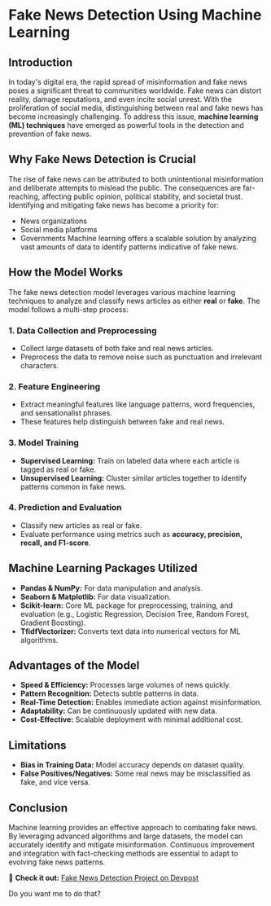 # Fake News Detection Using Machine Learning

## Introduction
In today's digital era, the rapid spread of misinformation and fake news poses a significant threat to communities worldwide. Fake news can distort reality, damage reputations, and even incite social unrest. With the proliferation of social media, distinguishing between real and fake news has become increasingly challenging. To address this issue, **machine learning (ML) techniques** have emerged as powerful tools in the detection and prevention of fake news.

## Why Fake News Detection is Crucial
The rise of fake news can be attributed to both unintentional misinformation and deliberate attempts to mislead the public. The consequences are far-reaching, affecting public opinion, political stability, and societal trust. Identifying and mitigating fake news has become a priority for:
* News organizations
* Social media platforms
* Governments
Machine learning offers a scalable solution by analyzing vast amounts of data to identify patterns indicative of fake news.

## How the Model Works
The fake news detection model leverages various machine learning techniques to analyze and classify news articles as either **real** or **fake**. The model follows a multi-step process:
### 1. Data Collection and Preprocessing
* Collect large datasets of both fake and real news articles.
* Preprocess the data to remove noise such as punctuation and irrelevant characters.
### 2. Feature Engineering
* Extract meaningful features like language patterns, word frequencies, and sensationalist phrases.
* These features help distinguish between fake and real news.
### 3. Model Training
* **Supervised Learning:** Train on labeled data where each article is tagged as real or fake.
* **Unsupervised Learning:** Cluster similar articles together to identify patterns common in fake news.
### 4. Prediction and Evaluation
* Classify new articles as real or fake.
* Evaluate performance using metrics such as **accuracy, precision, recall, and F1-score**.

## Machine Learning Packages Utilized
* **Pandas & NumPy:** For data manipulation and analysis.
* **Seaborn & Matplotlib:** For data visualization.
* **Scikit-learn:** Core ML package for preprocessing, training, and evaluation (e.g., Logistic Regression, Decision Tree, Random Forest, Gradient Boosting).
* **TfidfVectorizer:** Converts text data into numerical vectors for ML algorithms.

## Advantages of the Model
* **Speed & Efficiency:** Processes large volumes of news quickly.
* **Pattern Recognition:** Detects subtle patterns in data.
* **Real-Time Detection:** Enables immediate action against misinformation.
* **Adaptability:** Can be continuously updated with new data.
* **Cost-Effective:** Scalable deployment with minimal additional cost.

## Limitations
* **Bias in Training Data:** Model accuracy depends on dataset quality.
* **False Positives/Negatives:** Some real news may be misclassified as fake, and vice versa.

## Conclusion
Machine learning provides an effective approach to combating fake news. By leveraging advanced algorithms and large datasets, the model can accurately identify and mitigate misinformation. Continuous improvement and integration with fact-checking methods are essential to adapt to evolving fake news patterns.

🔗 **Check it out:** [Fake News Detection Project on Devpost](https://devpost.com/software/fake-news-detection-tcw7zn)

Do you want me to do that?
